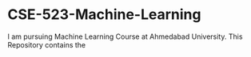 # CSE-523-Machine-Learning
I am pursuing Machine Learning Course at Ahmedabad University. This Repository contains the 

